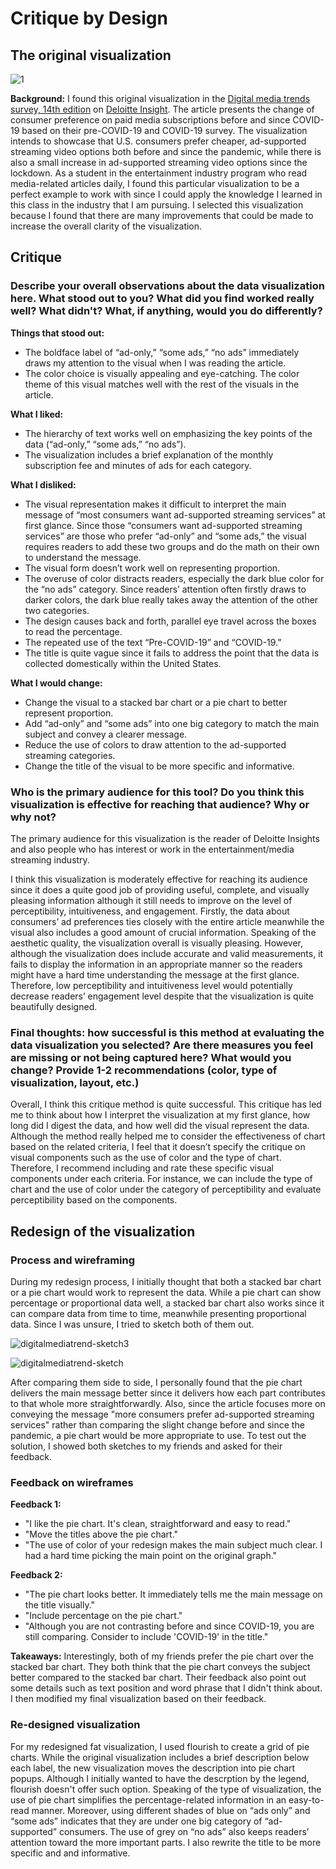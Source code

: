 # Critique by Design

## The original visualization

![1](1.png)

**Background:**
I found this original visualization in the [Digital media trends survey, 14th edition](https://www2.deloitte.com/us/en/insights/industry/technology/digital-media-trends-consumption-habits-survey/summary.html) on [Deloitte Insight](https://www2.deloitte.com/us/en/insights.html). The article presents the change of consumer preference on paid media subscriptions before and since COVID-19 based on their pre-COVID-19 and COVID-19 survey. The visualization intends to showcase that U.S. consumers prefer cheaper, ad-supported streaming video options both before and since the pandemic, while there is also a small increase in ad-supported streaming video options since the lockdown. As a student in the entertainment industry program who read media-related articles daily, I found this particular visualization to be a perfect example to work with since I could apply the knowledge I learned in this class in the industry that I am pursuing. I selected this visualization because I found that there are many improvements that could be made to increase the overall clarity of the visualization. 

## Critique

### Describe your overall observations about the data visualization here. What stood out to you? What did you find worked really well? What didn't? What, if anything, would you do differently?

**Things that stood out:**
- The boldface label of “ad-only,” “some ads,” “no ads” immediately draws my attention to the visual when I was reading the article.
- The color choice is visually appealing and eye-catching. The color theme of this visual matches well with the rest of the visuals in the article. 

**What I liked:**
- The hierarchy of text works well on emphasizing the key points of the data (“ad-only,” “some ads,” “no ads”).
- The visualization includes a brief explanation of the monthly subscription fee and minutes of ads for each category.

**What I disliked:**
- The visual representation makes it difficult to interpret the main message of “most consumers want ad-supported streaming services” at first glance. Since those “consumers want ad-supported streaming services” are those who prefer “ad-only” and “some ads,” the visual requires readers to add these two groups and do the math on their own to understand the message.
- The visual form doesn’t work well on representing proportion.
- The overuse of color distracts readers, especially the dark blue color for the “no ads” category. Since readers’ attention often firstly draws to darker colors, the dark blue really takes away the attention of the other two categories. 
- The design causes back and forth, parallel eye travel across the boxes to read the percentage.
- The repeated use of the text “Pre-COVID-19” and “COVID-19.”
- The title is quite vague since it fails to address the point that the data is collected domestically within the United States.

**What I would change:**
- Change the visual to a stacked bar chart or a pie chart to better represent proportion.
- Add “ad-only” and “some ads” into one big category to match the main subject and convey a clearer message.
- Reduce the use of colors to draw attention to the ad-supported streaming categories.
- Change the title of the visual to be more specific and informative.

### Who is the primary audience for this tool? Do you think this visualization is effective for reaching that audience? Why or why not?

The primary audience for this visualization is the reader of Deloitte Insights and also people who has interest or work in the entertainment/media streaming industry.

I think this visualization is moderately effective for reaching its audience since it does a quite good job of providing useful, complete, and visually pleasing information although it still needs to improve on the level of perceptibility, intuitiveness, and engagement. Firstly, the data about consumers’ ad preferences ties closely with the entire article meanwhile the visual also includes a good amount of crucial information. Speaking of the aesthetic quality, the visualization overall is visually pleasing. However, although the visualization does include accurate and valid measurements, it fails to display the information in an appropriate manner so the readers might have a hard time understanding the message at the first glance. Therefore, low perceptibility and intuitiveness level would potentially decrease readers’ engagement level despite that the visualization is quite beautifully designed.

### Final thoughts: how successful is this method at evaluating the data visualization you selected? Are there measures you feel are missing or not being captured here? What would you change? Provide 1-2 recommendations (color, type of visualization, layout, etc.)

Overall, I think this critique method is quite successful. This critique has led me to think about how I interpret the visualization at my first glance, how long did I digest the data, and how well did the visual represent the data. Although the method really helped me to consider the effectiveness of chart based on the related criteria, I feel that it doesn’t specify the critique on visual components such as the use of color and the type of chart. Therefore, I recommend including and rate these specific visual components under each criteria. For instance, we can include the type of chart and the use of color under the category of perceptibility and evaluate perceptibility based on the components.

## Redesign of the visualization

### Process and wireframing

During my redesign process, I initially thought that both a stacked bar chart or a pie chart would work to represent the data. While a pie chart can show percentage or proportional data well, a stacked bar chart also works since it can compare data from time to time, meanwhile presenting proportional data. Since I was unsure, I tried to sketch both of them out. 

![digitalmediatrend-sketch3](digitalmediatrend-sketch3.png)

![digitalmediatrend-sketch](digitalmediatrend-sketch.png)

After comparing them side to side, I personally found that the pie chart delivers the main message better since it delivers how each part contributes to that whole more straightforwardly. Also, since the article focuses more on conveying the message "more consumers prefer ad-supported streaming services" rather than comparing the slight change before and since the pandemic, a pie chart would be more appropriate to use. To test out the solution, I showed both sketches to my friends and asked for their feedback.

### Feedback on wireframes

**Feedback 1:**
- "I like the pie chart. It's clean, straightforward and easy to read."
- "Move the titles above the pie chart."
- "The use of color of your redesign makes the main subject much clear. I had a hard time picking the main point on the original graph."

**Feedback 2:**
- "The pie chart looks better. It immediately tells me the main message on the title visually."
- "Include percentage on the pie chart."
- "Although you are not contrasting before and since COVID-19, you are still comparing. Consider to include 'COVID-19' in the title."

**Takeaways:**
Interestingly, both of my friends prefer the pie chart over the stacked bar chart. They both think that the pie chart conveys the subject better compared to the stacked bar chart. Their feedback also point out some details such as text position and word phrase that I didn't think about. I then modified my final visualization based on their feedback.

### Re-designed visualization

<div class="flourish-embed flourish-chart" data-src="visualisation/4379000"><script src="https://public.flourish.studio/resources/embed.js"></script></div>

For my redesigned fat visualization, I used flourish to create a grid of pie charts. While the original visualization includes a brief description below each label, the new visualization moves the description into pie chart popups. Although I initially wanted to have the descrption by the legend, flourish doesn't offer such option. Speaking of the type of visualization, the use of pie chart simplifies the percentage-related information in an easy-to-read manner. Moreover, using different shades of blue on “ads only” and “some ads” indicates that they are under one big category of “ad-supported” consumers. The use of grey on “no ads” also keeps readers’ attention toward the more important parts. I also rewrite the title to be more specific and and informative. 
